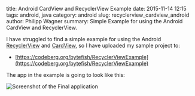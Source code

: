 ﻿title: Android CardView and RecyclerView Example
date: 2015-11-14 12:15
tags: android, java
category: android
slug: recyclerview_cardview_android
author: Philipp Wagner
summary: Simple Example for using the Android CardView and RecyclerView.

[RecyclerView]: http://developer.android.com/reference/android/support/v7/widget/RecyclerView.html
[CardView]: http://developer.android.com/reference/android/support/v7/widget/CardView.html

I have struggled to find a simple example for using the Android [RecyclerView] and [CardView], so I 
have uploaded my sample project to:

* [https://codeberg.org/bytefish/RecyclerViewExample](https://codeberg.org/bytefish/RecyclerViewExample)

The app in the example is going to look like this:

<img src="/static/images/blog/recyclerview_cardview_android/ResultApp.jpg" class="mediacenter" alt="Screenshot of the Final application" />